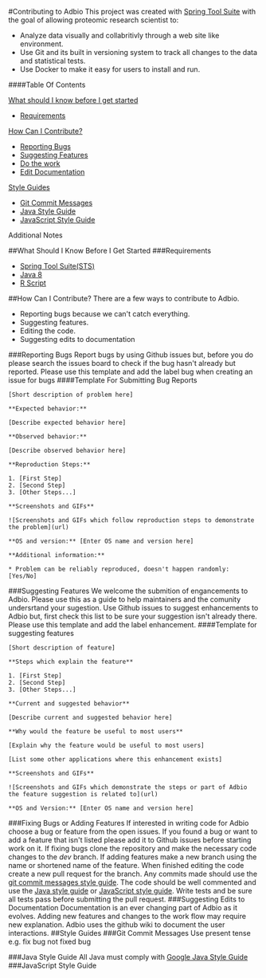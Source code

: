 #Contributing to Adbio
This project was created with [Spring Tool Suite](https://spring.io/tools) with the goal of allowing proteomic research scientist to:
* Analyze data visually and collabritivly through a web site like environment.
* Use Git and its built in versioning system to track all changes to the data and statistical tests.
* Use Docker to make it easy for users to install and run.

####Table Of Contents

[What should I know before I get started](#gettingStarted)
* [Requirements](#gettingStarted_requirements)


[How Can I Contribute?](#contribute)
* [Reporting Bugs](#contribute_bug)
* [Suggesting Features](#contribute_features)
* [Do the work](#contribute_work)
* [Edit Documentation](#contribute_docs)

[Style Guides](#styleguides)
* [Git Commit Messages](#styleguides_git)
* [Java Style Guide](#styleguides_java)
* [JavaScript Style Guide](styleguides_javascript)

Additional Notes



##<a name="gettingStarted"></a>What Should I Know Before I Get Started
###<a name="gettingStarted_requirements"></a>Requirements 
* [Spring Tool Suite(STS)](https://spring.io/tools/sts)
* [Java 8](http://www.oracle.com/technetwork/java/javase/downloads/jdk8-downloads-2133151.html)
* [R Script](https://www.r-project.org/)



##<a name="contribute"></a>How Can I Contribute?
There are a few ways to contribute to Adbio.
* Reporting bugs because we can't catch everything.
* Suggesting features.
* Editing the code.
* Suggesting edits to documentation

###<a name="contribute_bug"></a>Reporting Bugs
Report bugs by using Github issues but, before you do please search the issues board to check if the bug hasn't already but reported.
Please use this template and add the label bug when creating an issue for bugs
####<a name="contribute_bug_template"></a>Template For Submitting Bug Reports
```
[Short description of problem here]

**Expected behavior:**

[Describe expected behavior here]

**Observed behavior:**

[Describe observed behavior here]

**Reproduction Steps:**

1. [First Step]
2. [Second Step]
3. [Other Steps...]

**Screenshots and GIFs**

![Screenshots and GIFs which follow reproduction steps to demonstrate the problem](url)

**OS and version:** [Enter OS name and version here]

**Additional information:**

* Problem can be reliably reproduced, doesn't happen randomly: [Yes/No]
```
###<a name="contribute_features"></a>Suggesting Features
We welcome the submition of engancements to Adbio. Please use this as a guide to help maintainers and the comunity undersrtand your sugestion. Use Github issues to suggest enhancements to Adbio but, first check this list to be sure your suggestion isn't already there.
Please use this template and add the label enhancement.
####Template for suggesting features
```
[Short description of feature]

**Steps which explain the feature**

1. [First Step]
2. [Second Step]
3. [Other Steps...]

**Current and suggested behavior**

[Describe current and suggested behavior here]

**Why would the feature be useful to most users**

[Explain why the feature would be useful to most users]

[List some other applications where this enhancement exists]

**Screenshots and GIFs**

![Screenshots and GIFs which demonstrate the steps or part of Adbio the feature suggestion is related to](url)

**OS and Version:** [Enter OS name and version here]
```
###<a name="contribute_work"></a>Fixing Bugs or Adding Features
If interested in writing code for Adbio choose a bug or feature from the open issues. If you found a bug or want to add a feature that isn't listed please add it to Github issues before starting work on it. If fixing bugs clone the repository and make the necessary code changes to the *dev* branch. If adding features make a new branch using the name or shortened name of the feature. When finished editing the code create a new pull request for the branch. Any commits made should use the [git commit messages style guide](#styleguides_git). The code should be well commented and use the [Java style guide](#styleguides_java) or [JavaScript style guide](#styleguides_javascript). Write tests and be sure all tests pass before submitting the pull request.
###<a name="contribute_docs"></a>Suggesting Edits to Documentation
Documentation is an ever changing part of Adbio as it evolves. Adding new features and changes to the work flow may require new explanation. Adbio uses the github wiki to document the user interactions.
##<a name="styleguides"></a>Style Guides
###<a name="styleguides_git"></a>Git Commit Messages
Use present tense e.g. fix bug not fixed bug

###<a name="styleguides_java"></a>Java Style Guide
All Java must comply with [Google Java Style Guide](https://google.github.io/styleguide/javaguide.html)
###<a name="styleguides_javascript"></a>JavaScript Style Guide
